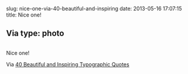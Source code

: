 slug: nice-one-via-40-beautiful-and-inspiring
date: 2013-05-16 17:07:15
title: Nice one!

 Via 
type: photo
---

<a href="http://www.onextrapixel.com/2013/05/16/40-beautiful-and-inspiring-typographic-quotes/?utm_source=feedburner&utm_medium=feed&utm_campaign=Feed: onextrapixel (Onextrapixel)"><img src="{{@asset.url swerner/tumblr/2013-05-16-nice-one-via-40-beautiful-and-inspiring-a40c4a25af.jpeg}}" alt=""/></a>

Nice one!

 Via [40 Beautiful and Inspiring Typographic Quotes](http://www.onextrapixel.com/2013/05/16/40-beautiful-and-inspiring-typographic-quotes/)
